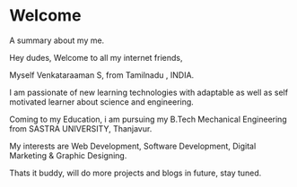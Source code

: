 # Welcome

A summary about my me.

Hey dudes, Welcome to all my internet friends, 

Myself Venkataraaman S, from Tamilnadu , INDIA.

I am passionate of new learning technologies with adaptable as well as self motivated learner about science and engineering.

Coming to my Education, i am pursuing my B.Tech Mechanical Engineering from SASTRA UNIVERSITY, Thanjavur.

My interests are Web Development, Software Development, Digital Marketing & Graphic Designing.   

Thats it buddy, will do more projects and blogs in future, stay tuned. 
